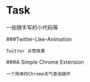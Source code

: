 # Task
一些随手写的小代码等

###Twitter-Like-Animation

	Twitter 点赞效果	

###A Simple Chrome Extension
	
	一个简单的Chrome天气查询插件
